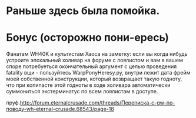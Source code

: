 # Раньше здесь была помойка.

# Бонус (осторожно пони-ересь)

Фанатам WH40K и культистам Хаоса на заметку: если вы когда нибудь устроите эпохальный холивар на форуме с лоялистом и вам в вашем споре потребуеться окончательный аргумент с целью проведения fatality вщи - пользуйтесь WarpPonyHeresy.py, внутри лежит дата фрейм моей собственной конструкции, который возвращает такую годноту, что при копипасте этой годноты в ходе холивара автоматически суммониться экстерминатус по всем лоялистам в доступе.

пруф.http://forum.eternalcrusade.com/threads/Переписка-с-gw-по-поводу-wh-eternal-crusade.68543/page-18
